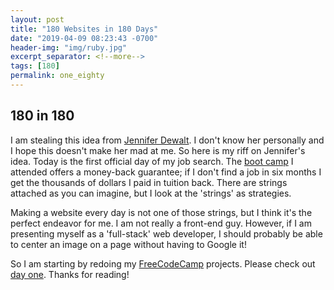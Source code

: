 ```yaml
---
layout: post
title: "180 Websites in 180 Days"
date: "2019-04-09 08:23:43 -0700"
header-img: "img/ruby.jpg"
excerpt_separator: <!--more-->
tags: [180]
permalink: one_eighty
---
```


## 180 in 180

I am stealing this idea from [Jennifer Dewalt](https://jenniferdewalt.com/). I don't know her personally and I hope this doesn't make her mad at me.<!--more--> So here is my riff on Jennifer's idea. Today is the first official day of my job search. The [boot camp](https://flatironschool.com/) I attended offers a money-back guarantee; if I don't find a job in six months I get the thousands of dollars I paid in tuition back. There are strings attached as you can imagine, but I look at the 'strings' as strategies.

Making a website every day is not one of those strings, but I think it's the perfect endeavor for me. I am not really a front-end guy. However, if I am presenting myself as a 'full-stack' web developer, I should probably be able to center an image on a page without having to Google it!

So I am starting by redoing my [FreeCodeCamp](https://www.freecodecamp.org/) projects. Please check out [day one](http://www.tylermaxwell.co/portfolio). Thanks for reading!

